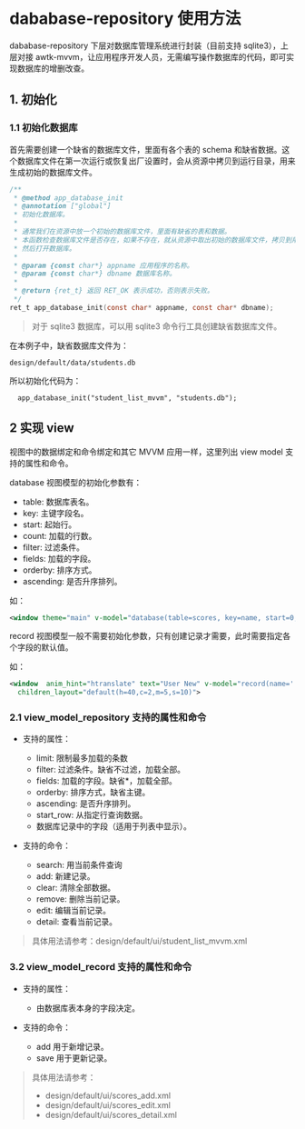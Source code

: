 # dababase-repository 使用方法

dababase-repository 下层对数据库管理系统进行封装（目前支持 sqlite3），上层对接 awtk-mvvm，让应用程序开发人员，无需编写操作数据库的代码，即可实现数据库的增删改查。

## 1. 初始化

### 1.1 初始化数据库

首先需要创建一个缺省的数据库文件，里面有各个表的 schema 和缺省数据。这个数据库文件在第一次运行或恢复出厂设置时，会从资源中拷贝到运行目录，用来生成初始的数据库文件。

```c
/**
 * @method app_database_init
 * @annotation ["global"]
 * 初始化数据库。
 *
 * 通常我们在资源中放一个初始的数据库文件，里面有缺省的表和数据。
 * 本函数检查数据库文件是否存在，如果不存在，就从资源中取出初始的数据库文件，拷贝到用户运行目录。
 * 然后打开数据库。
 *
 * @param {const char*} appname 应用程序的名称。
 * @param {const char*} dbname 数据库名称。
 * 
 * @return {ret_t} 返回 RET_OK 表示成功，否则表示失败。
 */
ret_t app_database_init(const char* appname, const char* dbname);
```

> 对于 sqlite3 数据库，可以用 sqlite3 命令行工具创建缺省数据库文件。

在本例子中，缺省数据库文件为：

```
design/default/data/students.db
```

所以初始化代码为：

```
  app_database_init("student_list_mvvm", "students.db");
```

## 2 实现 view

视图中的数据绑定和命令绑定和其它 MVVM 应用一样，这里列出 view model 支持的属性和命令。

database 视图模型的初始化参数有：

 * table: 数据库表名。
 * key: 主键字段名。
 * start: 起始行。
 * count: 加载的行数。
 * filter: 过滤条件。
 * fields: 加载的字段。
 * orderby: 排序方式。
 * ascending: 是否升序排列。
  
如：
```xml
<window theme="main" v-model="database(table=scores, key=name, start=0, count=100, filter='Chinese > 80', orderby=Chinese, fields='*')" >
```

record 视图模型一般不需要初始化参数，只有创建记录才需要，此时需要指定各个字段的默认值。
 
如：
```xml
<window  anim_hint="htranslate" text="User New" v-model="record(name='', Chinese=70, Math=80, English=90, memo='')" 
  children_layout="default(h=40,c=2,m=5,s=10)">
```

### 2.1 view_model_repository 支持的属性和命令

 * 支持的属性：
    * limit: 限制最多加载的条数
    * filter: 过滤条件。缺省不过滤，加载全部。
    * fields: 加载的字段。缺省*，加载全部。
    * orderby: 排序方式，缺省主键。
    * ascending: 是否升序排列。
    * start_row: 从指定行查询数据。
    * 数据库记录中的字段（适用于列表中显示）。

* 支持的命令：
    * search: 用当前条件查询
    * add: 新建记录。
    * clear: 清除全部数据。
    * remove: 删除当前记录。
    * edit: 编辑当前记录。
    * detail: 查看当前记录。

> 具体用法请参考：design/default/ui/student_list_mvvm.xml

### 3.2 view_model_record 支持的属性和命令

 * 支持的属性： 
    * 由数据库表本身的字段决定。
 
 * 支持的命令：
    * add 用于新增记录。
    * save 用于更新记录。

> 具体用法请参考：
> * design/default/ui/scores_add.xml
> * design/default/ui/scores_edit.xml
> * design/default/ui/scores_detail.xml